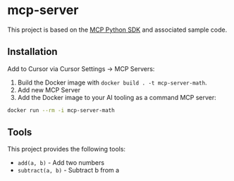 # mcp-server

This project is based on the [MCP Python SDK](https://github.com/modelcontextprotocol/python-sdk) and associated sample code.

## Installation

Add to Cursor via Cursor Settings -> MCP Servers:

1. Build the Docker image with `docker build . -t mcp-server-math`.
2. Add new MCP Server
3. Add the Docker image to your AI tooling as a command MCP server:

```bash
docker run --rm -i mcp-server-math
```

## Tools

This project provides the following tools:

- `add(a, b)` - Add two numbers
- `subtract(a, b)` - Subtract b from a
